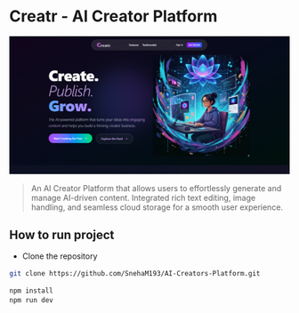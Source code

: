 # Creatr - AI Creator Platform
![Landing Page](public/Landing.png)

> An AI Creator Platform that allows users to effortlessly generate and manage AI-driven content. Integrated rich text editing, image handling, and seamless cloud storage for a smooth user experience. 

## How to run project

- Clone the repository

```bash
git clone https://github.com/SnehaM193/AI-Creators-Platform.git
```

```bash
npm install
npm run dev
```
